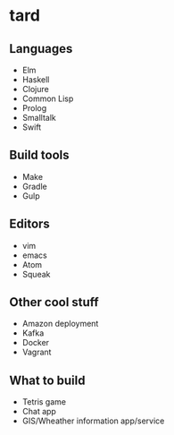 tard
===

## Languages
* Elm
* Haskell
* Clojure
* Common Lisp
* Prolog
* Smalltalk
* Swift

## Build tools
* Make
* Gradle
* Gulp

## Editors
* vim
* emacs 
* Atom
* Squeak 

## Other cool stuff
* Amazon deployment 
* Kafka
* Docker
* Vagrant

## What to build
* Tetris game
* Chat app
* GIS/Wheather information app/service
